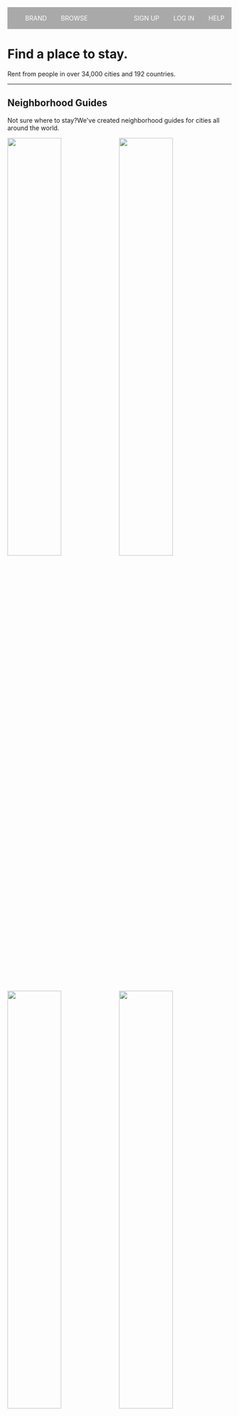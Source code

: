 <!DOCTYPE html>
<html>
<head>
<meta name="viewport" content="width=device-width, initial-scale=1.0"> 
<title>Xây dựng website</title>   
<style>
    @media only screen and (max-width: 768px){  
    [class*="column"] {
        width: 100%;
        position: relative;
    }
    ul{
        list-style-type: none;
        overflow: hidden;
        background-color:darkgrey;
    }
    li a{
        display: inline-block;
        padding: 16px;
        text-decoration: none;
    }
    a{
        text-decoration-line: none;
        color: white;          
    } 
    li {
        float:left;
        width:20%;
    }
    .duongke, .anhnen{
        display: none;
    }    
    .maulink{
        color: blue;
    }
    .invite1{
        display: none;
    }
    .anhnho, .anhto{
        width: 100%;
    } 
}
@media only screen and (max-width: 992px){  
    ul{
        list-style-type: none;
        overflow: hidden;
        background-color:darkgrey;
        }
    li a{
        display: inline-block;
        padding: 16px;
        text-decoration: none;
        }
    a{
        text-decoration-line: none;
        color: white;
    } 
    li {
        float:left;
        }
    .phai{
        float: right;
        }
    .anhnen{
        display: none;
    } 
    .maulink{
        color: blue;
    }  
    .invite1, .ny1{
        display: none;
    }
    img{
        width: 49%;
    }
}    
@media only screen and (min-width: 992px){    
    li{
        display:inline-block;
        padding:14px 16px; 
    }
    a{
        text-decoration-line: none;
    }     
    *{
        box-sizing:border-box;
    }
    .phai{
        float: right;
    }
    .duongke{
        display: none;
    } 
    .anhnen{
        width: 100%;
        margin-bottom: -10px;
    }
    .phanchu{
        position: absolute;  
        left: 5%;
        top: 45%;
        color: white;
    }
    .phanthan{
        background-color: lightgray;
        position: relative;
        padding: 10px 0 10px 10px;
    }
    .danhsachanh{
        display: inline;
    }
    .anhnho{
        width: 33%;
        padding-right: 1%;
    }
    .anhto{
        width: 29%;
        position: absolute;
    }
    .footer{
        clear: both;
        display:block;
        border:1px solid none; 
    } 
    .chiafooter{
        float: left;
        background-color:rgb(229, 226, 226);
        width: 33.33%;
        padding: 10px;
    }
    .ny1, .invite2{
        display: none;
    }
}
</style> 
</head>
<body>
        <p>
            <ul>
                <li><a href="#BRAND">BRAND</a></li>
                <li><a href="#BROWSE">BROWSE</a></li>
                <li class="phai"><a href="#HELP">HELP</a></li> 
                <li class="phai"><a href="login.html">LOG IN</a></li>
                <li class="phai"><a href="signup.html">SIGN UP</a></li>  
            </ul>   
        </p>    
    <div>
        <div>
            <img src="https://s3.amazonaws.com/codecademy-content/courses/ltp/img/lodging.png" class="anhnen">
        </div>
        <div class="phanchu">
            <h1>Find a place to stay.</h1>
            <p>Rent from people in over 34,000 cities and 192 countries.</p>
        </div>
    </div>
    <div class="duongke"><hr></div>
    <div class="phanthan"> 
        <h2>Neighborhood Guides</h2>
        <p>Not sure where to stay?We've created neighborhood guides for cities all around the world.</p>
            <div class="danhsachanh">    
                <a><img src="https://s3.amazonaws.com/codecademy-content/courses/ltp/img/mexico-city.png" class="anhnho"></a>
                <a class="ny1"><img src="https://s3.amazonaws.com/codecademy-content/courses/ltp/img/ny.png" class="anhnho" ></a>
                <a><img src="https://s3.amazonaws.com/codecademy-content/courses/ltp/img/tokyo.png" class="anhnho"></a>
                <a class="invite1" ><img src="https://s3.amazonaws.com/codecademy-content/courses/ltp/img/invite.png" class="anhto"></a>
            </div>    
            <div class="clear"></div>
            <div class="danhsachanh">    
                <a class="ny2"><img src="https://s3.amazonaws.com/codecademy-content/courses/ltp/img/ny.png" class="anhnho"></a>
                <a><img src="https://s3.amazonaws.com/codecademy-content/courses/ltp/img/paris.png" class="anhnho"></a>
                <a class="invite2"><img src="https://s3.amazonaws.com/codecademy-content/courses/ltp/img/invite.png" class="anhto"></a>
            </div>    
            <div class="clear"></div>     
    </div>   
    <div class="footer">
        <div class="chiafooter">   
            <h4>Travel</h4>
            <p>From apartments and rooms to treehouses and boats:stay in unique spaces in 192 countries. </p>
            <a class="maulink" href="#see" >See how to travel on Airbnb</a>
        </div>
        <div class="chiafooter">    
            <h4>Host</h4>
            <p>Renting out your unused space could pay your bills or fund your next vacation.</p>
            <a class="maulink" href="#learn" >Learn more about hosting</a>
        </div>
        <div class="chiafooter">    
            <h4>Trust and Safety</h4>
            <p>From Verified ID to our worldwide customer support team, we've got your back.</p>
            <a class="maulink" href="#learn" >Learn about trust at Airbnb</a>
        </div>
    </div>    
    </body>
    </html>
    
